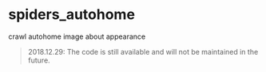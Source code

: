 # spiders_autohome
crawl autohome image about appearance

> 2018.12.29: The code is still available and will not be maintained in the future.
